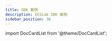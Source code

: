 ```yaml
---
title: SDK 案例
description: IESLab SDK 案例
sidebar_position: 30
---
```


import DocCardList from '@theme/DocCardList';

<DocCardList />


